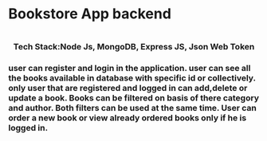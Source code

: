 <h1>Bookstore App backend<h1>
<h3 align='center'>Tech Stack:Node Js, MongoDB, Express JS, Json Web Token<h3>
user can register and login in the application.
user can see all the books available in database with specific id or collectively.
only user that are registered and logged in can add,delete or update a book.
Books can be filtered on basis of there category and author. Both filters can be used at the same time.
User can order a new book or view already ordered books only if he is logged in.
